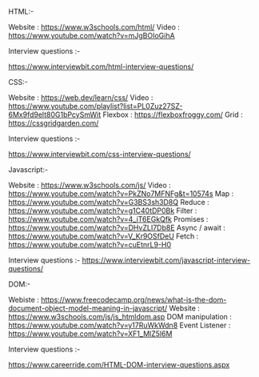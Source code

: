 HTML:-

Website : https://www.w3schools.com/html/
Video   : https://www.youtube.com/watch?v=mJgBOIoGihA 

Interview questions :- 

https://www.interviewbit.com/html-interview-questions/ 


CSS:-

Website : https://web.dev/learn/css/ 
Video   : https://www.youtube.com/playlist?list=PL0Zuz27SZ-6Mx9fd9elt80G1bPcySmWit
Flexbox : https://flexboxfroggy.com/ 
Grid    : https://cssgridgarden.com/ 

Interview questions :-

https://www.interviewbit.com/css-interview-questions/ 


Javascript:-
 
Website       : https://www.w3schools.com/js/ 
Video         : https://www.youtube.com/watch?v=PkZNo7MFNFg&t=10574s 
Map           : https://www.youtube.com/watch?v=G3BS3sh3D8Q 
Reduce        : https://www.youtube.com/watch?v=g1C40tDP0Bk 
Filter        : https://www.youtube.com/watch?v=4_iT6EGkQfk 
Promises      : https://www.youtube.com/watch?v=DHvZLI7Db8E 
Async / await : https://www.youtube.com/watch?v=V_Kr9OSfDeU 
Fetch         : https://www.youtube.com/watch?v=cuEtnrL9-H0 

Interview questions :- 
https://www.interviewbit.com/javascript-interview-questions/ 


DOM:- 

Webiste          : https://www.freecodecamp.org/news/what-is-the-dom-document-object-model-meaning-in-javascript/ 
Website	         : https://www.w3schools.com/js/js_htmldom.asp 
DOM manipulation : https://www.youtube.com/watch?v=y17RuWkWdn8 
Event Listener   : https://www.youtube.com/watch?v=XF1_MlZ5l6M 
	
Interview questions :-

https://www.careerride.com/HTML-DOM-interview-questions.aspx 



